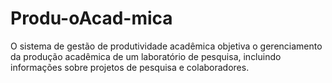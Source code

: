 # Produ-oAcad-mica
O sistema de gestão de produtividade acadêmica objetiva o gerenciamento da produção acadêmica de um laboratório de pesquisa, incluindo informações sobre projetos de pesquisa e colaboradores.

